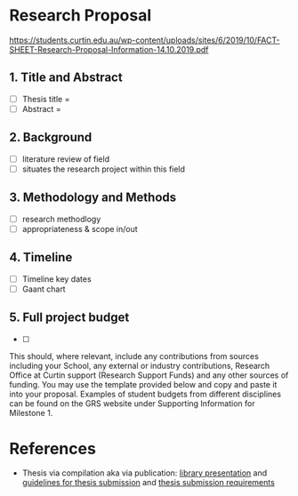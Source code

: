 # Research Proposal
https://students.curtin.edu.au/wp-content/uploads/sites/6/2019/10/FACT-SHEET-Research-Proposal-Information-14.10.2019.pdf

## 1. Title and Abstract 
  - [ ] Thesis title = 
  - [ ] Abstract = 
 
## 2. Background 
  - [ ] literature review of field
  - [ ] situates the research project within this field
 
## 3. Methodology and Methods 
  - [ ] research methodlogy
  - [ ] appropriateness & scope in/out
 
## 4. Timeline
  - [ ] Timeline key dates
  - [ ] Gaant chart
 
## 5. Full project budget
  - [ ] 
This should, where relevant, include any contributions from sources including your School, any external 
or industry contributions, Research Office at Curtin support (Research Support Funds) and any other 
sources of funding.  You may use the template provided below and copy and paste it into your proposal. 
Examples of student budgets from different disciplines can be found on the GRS website under 
Supporting Information for Milestone 1.

# References
 - Thesis via compilation aka via publication: [library presentation](https://libguides.library.curtin.edu.au/ld.php?content_id=49728410) and [guidelines for thesis submission](https://students.curtin.edu.au/wp-content/uploads/sites/6/2020/10/Guidelines-for-Thesis-Preparation-and-Submission.pdf) and [thesis submission requirements](https://students.curtin.edu.au/wp-content/uploads/sites/6/2020/10/Guidelines-for-Thesis-Preparation-and-Submission.pdf)
